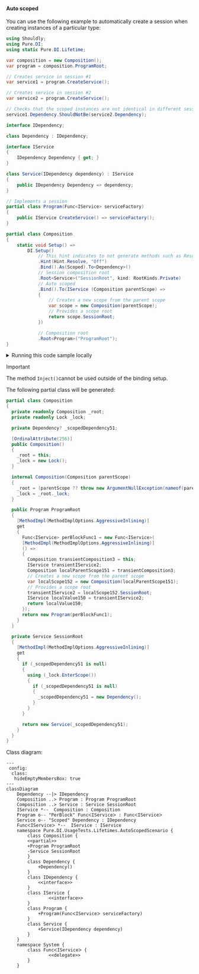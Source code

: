 #### Auto scoped

You can use the following example to automatically create a session when creating instances of a particular type:


```c#
using Shouldly;
using Pure.DI;
using static Pure.DI.Lifetime;

var composition = new Composition();
var program = composition.ProgramRoot;

// Creates service in session #1
var service1 = program.CreateService();

// Creates service in session #2
var service2 = program.CreateService();

// Checks that the scoped instances are not identical in different sessions
service1.Dependency.ShouldNotBe(service2.Dependency);

interface IDependency;

class Dependency : IDependency;

interface IService
{
    IDependency Dependency { get; }
}

class Service(IDependency dependency) : IService
{
    public IDependency Dependency => dependency;
}

// Implements a session
partial class Program(Func<IService> serviceFactory)
{
    public IService CreateService() => serviceFactory();
}

partial class Composition
{
    static void Setup() =>
        DI.Setup()
            // This hint indicates to not generate methods such as Resolve
            .Hint(Hint.Resolve, "Off")
            .Bind().As(Scoped).To<Dependency>()
            // Session composition root
            .Root<Service>("SessionRoot", kind: RootKinds.Private)
            // Auto scoped
            .Bind().To(IService (Composition parentScope) =>
            {
                // Creates a new scope from the parent scope
                var scope = new Composition(parentScope);
                // Provides a scope root
                return scope.SessionRoot;
            })

            // Composition root
            .Root<Program>("ProgramRoot");
}
```

<details>
<summary>Running this code sample locally</summary>

- Make sure you have the [.NET SDK 9.0](https://dotnet.microsoft.com/en-us/download/dotnet/9.0) or later is installed
```bash
dotnet --list-sdk
```
- Create a net9.0 (or later) console application
```bash
dotnet new console -n Sample
```
- Add references to NuGet packages
  - [Pure.DI](https://www.nuget.org/packages/Pure.DI)
  - [Shouldly](https://www.nuget.org/packages/Shouldly)
```bash
dotnet add package Pure.DI
dotnet add package Shouldly
```
- Copy the example code into the _Program.cs_ file

You are ready to run the example 🚀
```bash
dotnet run
```

</details>

> [!IMPORTANT]
> The method `Inject()`cannot be used outside of the binding setup.

The following partial class will be generated:

```c#
partial class Composition
{
  private readonly Composition _root;
  private readonly Lock _lock;

  private Dependency? _scopedDependency51;

  [OrdinalAttribute(256)]
  public Composition()
  {
    _root = this;
    _lock = new Lock();
  }

  internal Composition(Composition parentScope)
  {
    _root = (parentScope ?? throw new ArgumentNullException(nameof(parentScope)))._root;
    _lock = _root._lock;
  }

  public Program ProgramRoot
  {
    [MethodImpl(MethodImplOptions.AggressiveInlining)]
    get
    {
      Func<IService> perBlockFunc1 = new Func<IService>(
      [MethodImpl(MethodImplOptions.AggressiveInlining)]
      () =>
      {
        Composition transientComposition3 = this;
        IService transientIService2;
        Composition localParentScope151 = transientComposition3;
        // Creates a new scope from the parent scope
        var localScope152 = new Composition(localParentScope151);
        // Provides a scope root
        transientIService2 = localScope152.SessionRoot;
        IService localValue150 = transientIService2;
        return localValue150;
      });
      return new Program(perBlockFunc1);
    }
  }

  private Service SessionRoot
  {
    [MethodImpl(MethodImplOptions.AggressiveInlining)]
    get
    {
      if (_scopedDependency51 is null)
      {
        using (_lock.EnterScope())
        {
          if (_scopedDependency51 is null)
          {
            _scopedDependency51 = new Dependency();
          }
        }
      }

      return new Service(_scopedDependency51);
    }
  }
}
```

Class diagram:

```mermaid
---
 config:
  class:
   hideEmptyMembersBox: true
---
classDiagram
	Dependency --|> IDependency
	Composition ..> Program : Program ProgramRoot
	Composition ..> Service : Service SessionRoot
	IService *--  Composition : Composition
	Program o-- "PerBlock" FuncᐸIServiceᐳ : FuncᐸIServiceᐳ
	Service o-- "Scoped" Dependency : IDependency
	FuncᐸIServiceᐳ *--  IService : IService
	namespace Pure.DI.UsageTests.Lifetimes.AutoScopedScenario {
		class Composition {
		<<partial>>
		+Program ProgramRoot
		-Service SessionRoot
		}
		class Dependency {
			+Dependency()
		}
		class IDependency {
			<<interface>>
		}
		class IService {
				<<interface>>
		}
		class Program {
			+Program(FuncᐸIServiceᐳ serviceFactory)
		}
		class Service {
			+Service(IDependency dependency)
		}
	}
	namespace System {
		class FuncᐸIServiceᐳ {
				<<delegate>>
		}
	}
```

